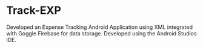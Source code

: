# Track-EXP
Developed an Expense Tracking Android Application using XML integrated with Goggle Firebase for data storage. Developed using the Android Studios IDE.
